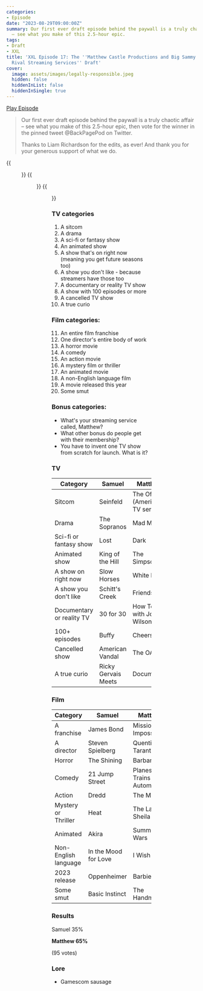 ```yaml
---
categories:
- Episode
date: "2023-08-29T09:00:00Z"
summary: Our first ever draft episode behind the paywall is a truly chaotic affair
  – see what you make of this 2.5-hour epic.
tags:
- Draft
- XXL
title: 'XXL Episode 17: The ''Matthew Castle Productions and Big Sammy Holdings Launch
  Rival Streaming Services'' Draft'
cover: 
  image: assets/images/legally-responsible.jpeg
  hidden: false
  hiddenInList: false
  hiddenInSingle: true
---
```

[Play Episode](https://www.patreon.com/posts/xxl-episode-17-88395615)
> Our first ever draft episode behind the paywall is a truly chaotic affair – see what you make of this 2.5-hour epic, then vote for the winner in the pinned tweet @BackPagePod on Twitter.
>
> Thanks to Liam Richardson for the edits, as ever! And thank you for your generous support of what we do.

{{<figure 
    src="/assets/images/mr-castles-gamescom.jpeg" 
    caption="Image credit: Naeslyn" 
    alt="Mr Castle's Gamescom" >}}
{{<figure 
    src="/assets/images/legally-responsible.jpeg" 
    alt="People send me pictures of mrbasil_pesto now like I'm legally responsible for him" >}}
{{<figure 
    src="/assets/images/gamescom-sausage.jpeg" 
    alt="Gamescom Sausage" >}}

### TV categories
1. A sitcom
2. A drama
3. A sci-fi or fantasy show
4. An animated show
5. A show that's on right now (meaning you get future seasons too)
6. A show you don't like - because streamers have those too
7. A documentary or reality TV show
8. A show with 100 episodes or more
9. A cancelled TV show
10. A true curio

### Film categories:
11. An entire film franchise
12. One director's entire body of work
13. A horror movie
14. A comedy
15. An action movie
16. A mystery film or thriller
17. An animated movie
18. A non-English language film
19. A movie released this year
20. Some smut

### Bonus categories:
- What's your streaming service called, Matthew?
- What other bonus do people get with their membership?
- You have to invent one TV show from scratch for launch. What is it?

### TV

| Category                  | Samuel | Matthew|
|---------------------------|-------|----|
| Sitcom                    |Seinfeld| The Office (American TV series)|
| Drama                     |The Sopranos|Mad Men |
| Sci-fi or fantasy show    |Lost|Dark |
| Animated show             |King of the Hill|The Simpsons |
| A show on right now       |Slow Horses| White Lotus|
| A show you don't like     |Schitt's Creek|Friends |
| Documentary or reality TV | 30 for 30| How To with John Wilson|
| 100+ episodes             | Buffy | Cheers|
| Cancelled show            |American Vandal| The OA|
| A true curio              |Ricky Gervais Meets| Documental|


### Film

| Category            | Samuel | Matthew|
|---------------------|-------|----|
| A franchise         |James Bond|Mission Impossible|
| A director          |Steven Spielberg| Quentin Tarantino|
| Horror              |The Shining|Barbarian |
| Comedy              |21 Jump Street| Planes, Trains and Automobiles|
| Action              |Dredd| The Matrix|
| Mystery or Thriller |Heat| The Last of Sheila|
|Animated|Akira|Summer Wars |
|Non-English language|In the Mood for Love|I Wish |
|2023 release|Oppenheimer|Barbie |
|Some smut|Basic Instinct| The Handmaiden|

### Results

Samuel 35%

**Matthew 65%**

(95 votes)

### Lore
- Gamescom sausage